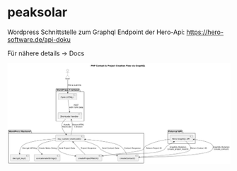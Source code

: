 # peaksolar

Wordpress Schnittstelle zum Graphql Endpoint der Hero-Api: https://hero-software.de/api-doku

Für nähere details -> Docs


![UML Diagram](image.png)
